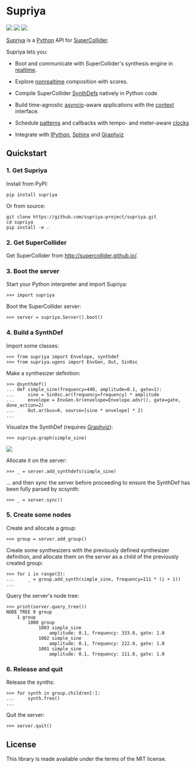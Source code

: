 # Supriya

[![](https://img.shields.io/pypi/pyversions/supriya)]()
[![](https://img.shields.io/pypi/l/supriya)]()
[![](https://img.shields.io/github/actions/workflow/status/supriya-project/supriya/test.yml?branch=main)]()

[Supriya](https://github.com/supriya-project/supriya) is a
[Python](https://www.python.org/) API for
[SuperCollider](http://supercollider.github.io/).

Supriya lets you:

- Boot and communicate with SuperCollider's synthesis engine
  in [realtime](http://supriya-project.github.io/supriya/api/supriya/contexts/realtime.html).

- Explore
  [nonrealtime](http://supriya-project.github.io/supriya/api/supriya/contexts/nonrealtime.html)
  composition with scores.

- Compile SuperCollider
  [SynthDefs](http://supriya-project.github.io/supriya/api/supriya/ugens/index.html)
  natively in Python code

- Build time-agnostic
  [asyncio](https://docs.python.org/3/library/asyncio.html)-aware applications
  with the
  [context](http://supriya-project.github.io/supriya/api/supriya/contexts/core.html)
  interface.

- Schedule
  [patterns](http://supriya-project.github.io/supriya/api/supriya/patterns/index.html)
  and callbacks with tempo- and meter-aware
  [clocks](http://supriya-project.github.io/supriya/api/supriya/clocks/index.html)

- Integrate with [IPython](http://ipython.org/),
  [Sphinx](https://www.sphinx-doc.org/en/master/) and
  [Graphviz](http://graphviz.org/)

## Quickstart

### 1. Get Supriya

Install from PyPI:

    pip install supriya

Or from source:

    git clone https://github.com/supriya-project/supriya.git
    cd supriya
    pip install -e .

### 2. Get SuperCollider

Get SuperCollider from http://supercollider.github.io/.

### 3. Boot the server

Start your Python interpreter and import Supriya:

    >>> import supriya

Boot the SuperCollider server:

    >>> server = supriya.Server().boot()

### 4. Build a SynthDef

Import some classes:

    >>> from supriya import Envelope, synthdef
    >>> from supriya.ugens import EnvGen, Out, SinOsc

Make a synthesizer definition:

    >>> @synthdef()
    ... def simple_sine(frequency=440, amplitude=0.1, gate=1):
    ...     sine = SinOsc.ar(frequency=frequency) * amplitude
    ...     envelope = EnvGen.kr(envelope=Envelope.adsr(), gate=gate, done_action=2)
    ...     Out.ar(bus=0, source=[sine * envelope] * 2)
    ...

Visualize the SynthDef (requires [Graphviz](http://graphviz.org/)):
    
    >>> supriya.graph(simple_sine)

<img src="./graph.svg">

Allocate it on the server:

    >>> _ = server.add_synthdefs(simple_sine)

... and then sync the server before proceeding to ensure the SynthDef has been
fully parsed by scsynth:

    >>> _ = server.sync()

### 5. Create some nodes

Create and allocate a group:

    >>> group = server.add_group()

Create some synthesizers with the previously defined synthesizer definition, and
allocate them on the server as a child of the previously created group:

    >>> for i in range(3):
    ...     _ = group.add_synth(simple_sine, frequency=111 * (i + 1))
    ...

Query the server's node tree:

    >>> print(server.query_tree())
    NODE TREE 0 group
        1 group
            1000 group
                1003 simple_sine
                    amplitude: 0.1, frequency: 333.0, gate: 1.0
                1002 simple_sine
                    amplitude: 0.1, frequency: 222.0, gate: 1.0
                1001 simple_sine
                    amplitude: 0.1, frequency: 111.0, gate: 1.0

### 6. Release and quit

Release the synths:

    >>> for synth in group.children[:]:
    ...     synth.free()
    ...

Quit the server:

    >>> server.quit()

## License

This library is made available under the terms of the MIT license.
